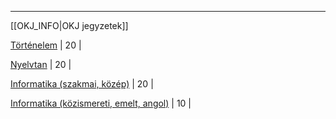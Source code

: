  
---
[[OKJ_INFO|OKJ jegyzetek]]


[Történelem](tortenelemINFO) | 20 |

[Nyelvtan](nyelvtanINFO) | 20 | 

[Informatika (szakmai, közép)](szakmaiINFO) | 20 | 

[Informatika (közismereti, emelt, angol)](EmeltinfoINFO) | 10 | 

